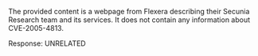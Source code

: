 The provided content is a webpage from Flexera describing their Secunia Research team and its services. It does not contain any information about CVE-2005-4813.

Response: UNRELATED
